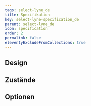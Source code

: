 ```yaml
---
tags: select-lyne_de
title: Spezifikation
key: select-lyne-specification_de
parent: select-lyne_de
icon: specification
order: 2
permalink: false
eleventyExcludeFromCollections: true
---
```


## Design 

## Zustände

## Optionen



